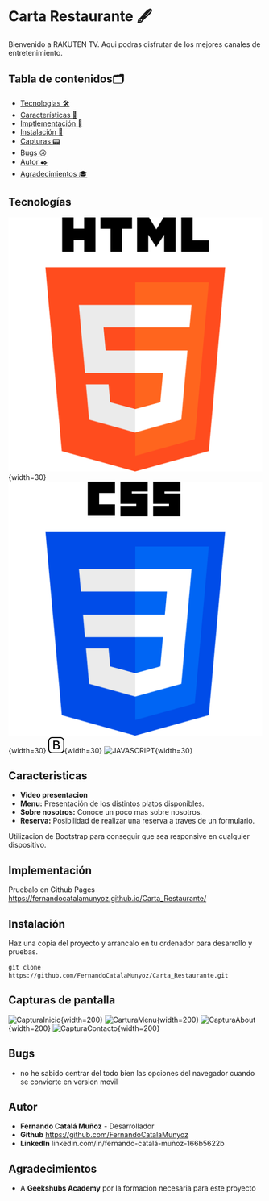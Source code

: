 # Carta Restaurante 🖋️

Bienvenido a RAKUTEN TV. Aqui podras disfrutar de los mejores canales de entretenimiento.

## Tabla de contenidos🗂️

- [Tecnologias 🛠️](#tecnologías)
- [Características 🌟](#caracteristicas)
- [Imptlementación 📡](#implementación)
- [Instalación 🚀](#instalación)
- [Capturas :pager:](#capturas-de-pantalla)
- [Bugs :cry:](#bugs)
- [Autor ✒️](#autor)
- [Agradecimientos 🎓](#agradecimientos)

## Tecnologías

![Html](./img/html-5.png){width=30} ![CSS3](./img/css-3.png){width=30} ![CSS3](./img/bootstrap.svg){width=30} ![JAVASCRIPT](../TV%20interactiva/img/js.png){width=30}

## Caracteristicas

- **Video presentacion**
- **Menu:** Presentación de los distintos platos disponibles.
- **Sobre nosotros:** Conoce un poco mas sobre nosotros.
- **Reserva:** Posibilidad de realizar una reserva a traves de un formulario.

Utilizacion de Bootstrap para conseguir que sea responsive en cualquier dispositivo.

## Implementación

Pruebalo en Github Pages https://fernandocatalamunyoz.github.io/Carta_Restaurante/

## Instalación

Haz una copia del proyecto y arrancalo en tu ordenador para desarrollo y pruebas.

```
git clone https://github.com/FernandoCatalaMunyoz/Carta_Restaurante.git
```

[def]: ./img/html-5.png

## Capturas de pantalla

![CapturaInicio](./img/captura%20inicio.png){width=200} ![CarturaMenu](./img/caputra%20menu.png){width=200} ![CapturaAbout](./img/captura%20sobre%20nosotros.png){width=200} ![CapturaContacto](./img/camptura%20contacto.png){width=200}

## Bugs

- no he sabido centrar del todo bien las opciones del navegador cuando se convierte en version movil

## Autor

- **Fernando Catalá Muñoz** - Desarrollador
- **Github** https://github.com/FernandoCatalaMunyoz
- **LinkedIn** linkedin.com/in/fernando-catalá-muñoz-166b5622b

## Agradecimientos

- A **Geekshubs Academy** por la formacion necesaria para este proyecto
